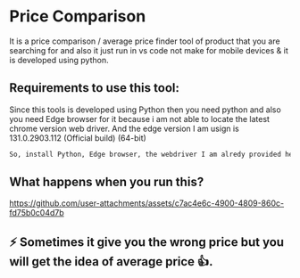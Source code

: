 # Price Comparison

It is a price comparison / average price finder tool of product that you are searching for and also it just run in vs code not make for mobile devices & it is developed using python.

## Requirements to use this tool:

Since this tools is developed using Python then you need python and also you need Edge browser for it because i am not able to locate the latest chrome version web driver. And the edge version I am usign is 131.0.2903.112 (Official build) (64-bit)

```bash
So, install Python, Edge browser, the webdriver I am alredy provided here and also Vs Code to run this 👍
```

## What happens when you run this?

https://github.com/user-attachments/assets/c7ac4e6c-4900-4809-860c-fd75b0c04d7b

## ⚡ Sometimes it give you the wrong price but you will get the idea of average price 👍.
